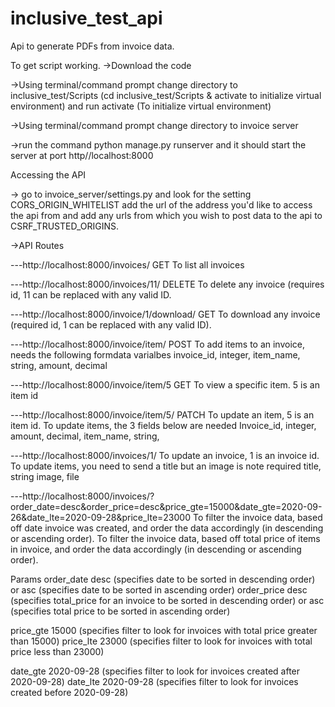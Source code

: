 # inclusive_test_api
Api to generate PDFs from invoice data.

To get script working.
->Download the code

->Using terminal/command prompt change directory to inclusive_test/Scripts (cd inclusive_test/Scripts & activate to initialize virtual environment) and run activate (To initialize virtual environment)

->Using terminal/command prompt change directory to invoice server

->run the command python manage.py runserver and it should start the server at port http//localhost:8000


Accessing the API

-> go to invoice_server/settings.py and look for the setting CORS_ORIGIN_WHITELIST add the url of the address you'd like to access the api from and add any urls from which you wish to post data to the api to CSRF_TRUSTED_ORIGINS.

->API Routes

---http://localhost:8000/invoices/ GET
To list all invoices

---http://localhost:8000/invoices/11/ DELETE
To delete any invoice (requires id, 11 can be replaced with any valid ID.

---http://localhost:8000/invoice/1/download/ GET
To download any invoice (required id, 1 can be replaced with any valid ID).

---http://localhost:8000/invoice/item/ POST
To add items to an invoice, needs the following formdata varialbes 
  invoice_id, integer,
  item_name, string,
  amount, decimal

---http://localhost:8000/invoice/item/5 GET
To view a specific item. 5 is an item id

---http://localhost:8000/invoice/item/5/ PATCH
To update an item, 5 is an item id.
To update items, the 3 fields below are needed 
Invoice_id, integer,
amount, decimal,
item_name, string,

---http://localhost:8000/invoices/1/
To update an invoice, 1 is an invoice id.
To update items, you need to send a title but an image is note required
title, string
image, file

---http://localhost:8000/invoices/?order_date=desc&order_price=desc&price_gte=15000&date_gte=2020-09-26&date_lte=2020-09-28&price_lte=23000
To filter the invoice data, based off date invoice was created, and order the data accordingly (in descending or ascending order).
To filter the invoice data, based off total price of items in invoice, and order the data accordingly (in descending or ascending order).

Params
order_date desc (specifies date to be sorted in descending order) or asc (specifies date to be sorted in ascending order)
order_price desc (specifies total_price for an invoice to be sorted in descending order) or asc (specifies total price to be sorted in ascending order)

price_gte 15000 (specifies filter to look for invoices with total price greater than 15000)
price_lte 23000 (specifies filter to look for invoices with total price less than 23000)

date_gte 2020-09-28 (specifies filter to look for invoices created after 2020-09-28)
date_lte 2020-09-28 (specifies filter to look for invoices created before 2020-09-28)
